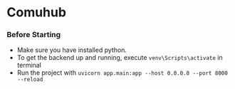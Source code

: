 
# Comuhub
### Before Starting

- Make sure you have installed python.
- To get the backend up and running, execute `venv\Scripts\activate` in terminal
- Run the project with `uvicorn app.main:app --host 0.0.0.0 --port 8000 --reload`